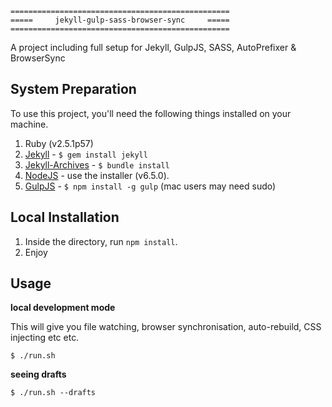 ```
=================================================
=====     jekyll-gulp-sass-browser-sync     =====
=================================================
```
A project including full setup for Jekyll, GulpJS, SASS, AutoPrefixer &amp; BrowserSync

## System Preparation

To use this project, you'll need the following things installed on your machine.

1. Ruby (v2.5.1p57)
2. [Jekyll](http://jekyllrb.com/) - `$ gem install jekyll`
3. [Jekyll-Archives](http://jekyllrb.com) - `$ bundle install`
4. [NodeJS](http://nodejs.org) - use the installer (v6.5.0).
5. [GulpJS](https://github.com/gulpjs/gulp) - `$ npm install -g gulp` (mac users may need sudo)

## Local Installation

1. Inside the directory, run `npm install`.
2. Enjoy

## Usage

**local development mode**

This will give you file watching, browser synchronisation, auto-rebuild, CSS injecting etc etc.

```shell
$ ./run.sh
```

**seeing drafts**

```shell
$ ./run.sh --drafts
```

